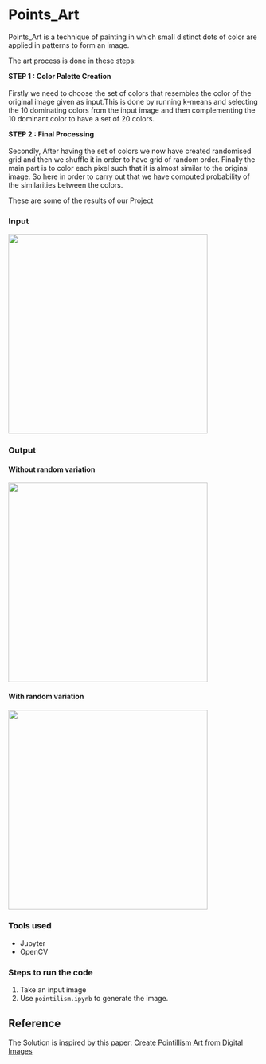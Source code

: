 # Points_Art
Points_Art is a technique of painting in which small distinct dots of color are applied in patterns to form an image.

The art process is done in these steps:

<b> STEP 1 : Color Palette Creation </b>
<br> 
<br>
Firstly we need to choose the set of colors that resembles the color of the original image given as input.This is done by 
running k-means and selecting the 10 dominating colors from the input image and then complementing the 10 dominant color to 
have a set of 20 colors. 

<b> STEP 2 : Final Processing </b>
<br>
<br> 
Secondly, After having the set of colors we now have created randomised grid and then we shuffle it in order to have grid of 
random order. Finally the main part is to color each pixel such that it is almost similar to the original image. So here in 
order to carry out that we have computed probability of the similarities between the colors.

These are some of the results of our Project
### Input 
<img src="./images/input/balloon.jpg" width="400px">

### Output
#### Without random variation
<img src="./images/output/balloon_out.png"  width="400px">

#### With random variation
<img src="./images/output/balloon_rand_out.png"  width="400px">

### Tools used
- Jupyter
- OpenCV


### Steps to run the code
1. Take an input image
2. Use `pointilism.ipynb` to generate the image.

## Reference
The Solution is inspired by this paper: 
<a href="https://web.stanford.edu/class/ee368/Project_Autumn_1516/Reports/Hong_Liu.pdf">
Create Pointillism Art from Digital Images </a>
